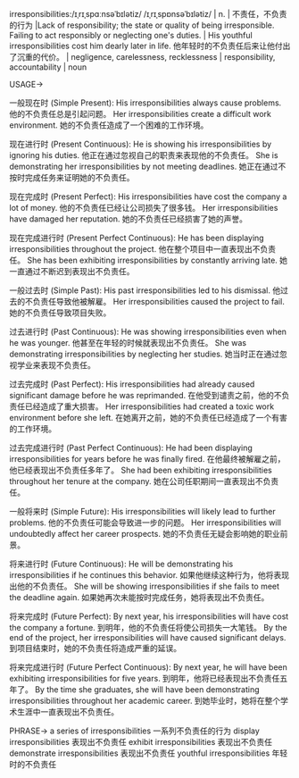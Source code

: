 irresponsibilities:/ɪˌrɪˌspɑːnsəˈbɪlətiz/ /ɪˌrɪˌspɒnsəˈbɪlətiz/ | n. | 不责任，不负责的行为 |Lack of responsibility; the state or quality of being irresponsible.  Failing to act responsibly or neglecting one's duties. |  His youthful irresponsibilities cost him dearly later in life.  他年轻时的不负责任后来让他付出了沉重的代价。 |  negligence, carelessness, recklessness | responsibility, accountability | noun


USAGE->

一般现在时 (Simple Present):
His irresponsibilities always cause problems. 他的不负责任总是引起问题。
Her irresponsibilities create a difficult work environment. 她的不负责任造成了一个困难的工作环境。


现在进行时 (Present Continuous):
He is showing his irresponsibilities by ignoring his duties. 他正在通过忽视自己的职责来表现他的不负责任。
She is demonstrating her irresponsibilities by not meeting deadlines. 她正在通过不按时完成任务来证明她的不负责任。


现在完成时 (Present Perfect):
His irresponsibilities have cost the company a lot of money. 他的不负责任已经让公司损失了很多钱。
Her irresponsibilities have damaged her reputation. 她的不负责任已经损害了她的声誉。


现在完成进行时 (Present Perfect Continuous):
He has been displaying irresponsibilities throughout the project.  他在整个项目中一直表现出不负责任。
She has been exhibiting irresponsibilities by constantly arriving late. 她一直通过不断迟到表现出不负责任。


一般过去时 (Simple Past):
His past irresponsibilities led to his dismissal. 他过去的不负责任导致他被解雇。
Her irresponsibilities caused the project to fail. 她的不负责任导致项目失败。


过去进行时 (Past Continuous):
He was showing irresponsibilities even when he was younger. 他甚至在年轻的时候就表现出不负责任。
She was demonstrating irresponsibilities by neglecting her studies. 她当时正在通过忽视学业来表现不负责任。


过去完成时 (Past Perfect):
His irresponsibilities had already caused significant damage before he was reprimanded. 在他受到谴责之前，他的不负责任已经造成了重大损害。
Her irresponsibilities had created a toxic work environment before she left. 在她离开之前，她的不负责任已经造成了一个有害的工作环境。


过去完成进行时 (Past Perfect Continuous):
He had been displaying irresponsibilities for years before he was finally fired. 在他最终被解雇之前，他已经表现出不负责任多年了。
She had been exhibiting irresponsibilities throughout her tenure at the company.  她在公司任职期间一直表现出不负责任。


一般将来时 (Simple Future):
His irresponsibilities will likely lead to further problems. 他的不负责任可能会导致进一步的问题。
Her irresponsibilities will undoubtedly affect her career prospects. 她的不负责任无疑会影响她的职业前景。


将来进行时 (Future Continuous):
He will be demonstrating his irresponsibilities if he continues this behavior. 如果他继续这种行为，他将表现出他的不负责任。
She will be showing irresponsibilities if she fails to meet the deadline again. 如果她再次未能按时完成任务，她将表现出不负责任。


将来完成时 (Future Perfect):
By next year, his irresponsibilities will have cost the company a fortune. 到明年，他的不负责任将使公司损失一大笔钱。
By the end of the project, her irresponsibilities will have caused significant delays. 到项目结束时，她的不负责任将造成严重的延误。


将来完成进行时 (Future Perfect Continuous):
By next year, he will have been exhibiting irresponsibilities for five years. 到明年，他将已经表现出不负责任五年了。
By the time she graduates, she will have been demonstrating irresponsibilities throughout her academic career. 到她毕业时，她将在整个学术生涯中一直表现出不负责任。


PHRASE->
a series of irresponsibilities 一系列不负责任的行为
display irresponsibilities 表现出不负责任
exhibit irresponsibilities 表现出不负责任
demonstrate irresponsibilities 表现出不负责任
youthful irresponsibilities 年轻时的不负责任

